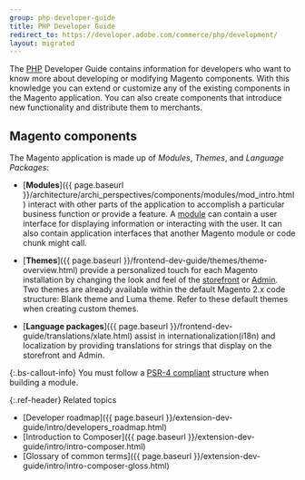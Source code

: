 ```yaml
---
group: php-developer-guide
title: PHP Developer Guide
redirect_to: https://developer.adobe.com/commerce/php/development/
layout: migrated
---
```


The [PHP](https://glossary.magento.com/php) Developer Guide contains information for developers who want to know more about developing or modifying Magento components. With this knowledge you can extend or customize any of the existing components in the Magento application. You can also create components that introduce new functionality and distribute them to merchants.

## Magento components

The Magento application is made up of *Modules*, *Themes*, and *Language Packages*:

*  [**Modules**]({{ page.baseurl }}/architecture/archi_perspectives/components/modules/mod_intro.html) interact with other parts of the application to accomplish a particular business function or provide a feature. A [module](https://glossary.magento.com/module) can contain a user interface for displaying information or interacting with the user. It can also contain application interfaces that another Magento module or code chunk might call.

*  [**Themes**]({{ page.baseurl }}/frontend-dev-guide/themes/theme-overview.html) provide a personalized touch for each Magento installation by changing the look and feel of the [storefront](https://glossary.magento.com/storefront) or [Admin](https://glossary.magento.com/admin). Two themes are already available within the default Magento 2.x code structure: Blank theme and Luma theme. Refer to these default themes when creating custom themes.

*  [**Language packages**]({{ page.baseurl }}/frontend-dev-guide/translations/xlate.html) assist in internationalization(i18n) and localization by providing translations for strings that display on the storefront and Admin.

 {:.bs-callout-info}
You must follow a [PSR-4 compliant](https://www.php-fig.org/psr/psr-4/) structure when building a module.

{:.ref-header}
Related topics

*  [Developer roadmap]({{ page.baseurl }}/extension-dev-guide/intro/developers_roadmap.html)
*  [Introduction to Composer]({{ page.baseurl }}/extension-dev-guide/intro/intro-composer.html)
*  [Glossary of common terms]({{ page.baseurl }}/extension-dev-guide/intro/intro-composer-gloss.html)
